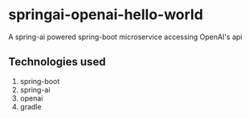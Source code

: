 # springai-openai-hello-world
A spring-ai powered spring-boot microservice accessing OpenAI's api

## Technologies used
1. spring-boot
2. spring-ai
3. openai
4. gradle